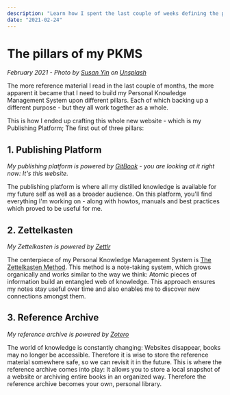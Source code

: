 ```yaml
---
description: "Learn how I spent the last couple of weeks defining the pillars of my Personal Knowledge Management System."
date: "2021-02-24"
---
```


# The pillars of my PKMS

_February 2021 - Photo by [Susan Yin](https://unsplash.com/@syinq?utm_source=unsplash&amp;utm_medium=referral&amp;utm_content=creditCopyText) on [Unsplash](https://unsplash.com/s/photos/library?utm_source=unsplash&amp;utm_medium=referral&amp;utm_content=creditCopyText)_

The more reference material I read in the last couple of months, the more apparent it became that I need to build my
Personal Knowledge Management System upon different pillars. Each of which backing up a different purpose - but they
all work together as a whole.

This is how I ended up crafting this whole new website - which is my Publishing Platform; The first out of three pillars:

## 1. Publishing Platform

_My publishing platform is powered by [GitBook](https://www.gitbook.com/) - you are looking at it right now: It's this website._

The publishing platform is where all my distilled knowledge is available for my future self as well as a broader audience.
On this platform, you'll find everything I'm working on - along with howtos, manuals and best practices which proved to be useful for me.

## 2. Zettelkasten

_My Zettelkasten is powered by [Zettlr](https://www.zettlr.com/)_

The centerpiece of my Personal Knowledge Management System is [The Zettelkasten Method](../areas/knowledge-management/zettelkasten.md). This method
is a note-taking system, which grows organically and works similar to the way we think: Atomic pieces of information build an entangled web of knowledge.
This approach ensures my notes stay useful over time and also enables me to discover new connections amongst them.

## 3. Reference Archive

_My reference archive is powered by [Zotero](https://www.zotero.org/)_

The world of knowledge is constantly changing: Websites disappear, books may no longer be accessible. Therefore it is wise to store the reference
material somewhere safe, so we can revisit it in the future. This is where the reference archive comes into play: It allows you to store a local
snapshot of a website or archiving entire books in an organized way. Therefore the reference archive becomes your own, personal library.